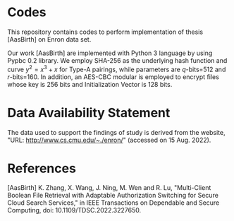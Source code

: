 # Codes
This repository contains codes to perform implementation of thesis [AasBirth] on Enron data set.

Our work [AasBirth] are implemented with Python 3 language by using Pypbc 0.2 library. We employ SHA-256 as the underlying hash function and curve $y^2=x^3+x$ for Type-A pairings, while parameters are $q$-bits=512 and $r$-bits=160. In addition, an AES-CBC modular is employed to encrypt files whose key is 256 bits and Initialization Vector is 128 bits.

# Data Availability Statement 
The data used to support the findings of study is derived from the website, "URL: http://www.cs.cmu.edu/~./enron/" (accessed on 15 Aug. 2022).

# References
[AasBirth] K. Zhang, X. Wang, J. Ning, M. Wen and R. Lu, "Multi-Client Boolean File Retrieval with Adaptable Authorization Switching for Secure Cloud Search Services," in IEEE Transactions on Dependable and Secure Computing, doi: 10.1109/TDSC.2022.3227650. 
